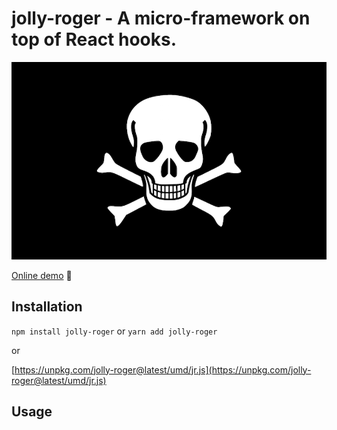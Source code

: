 # jolly-roger - A micro-framework on top of React hooks.

![Jolly Roger](jollyroger.png)

[Online demo](https://poet.codes/e/gnlV6me2xfQ) :rocket:

## Installation

`npm install jolly-roger` or `yarn add jolly-roger`

or

[https://unpkg.com/jolly-roger@latest/umd/jr.js](https://unpkg.com/jolly-roger@latest/umd/jr.js)

## Usage

